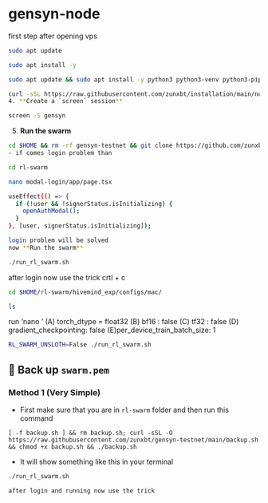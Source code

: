 # gensyn-node
first step after opening vps 

```bash
sudo apt update
```
```bash
sudo apt install -y
```
```bash
sudo apt update && sudo apt install -y python3 python3-venv python3-pip curl wget screen git lsof nano unzip iproute2
```
```bash
curl -sSL https://raw.githubusercontent.com/zunxbt/installation/main/node.sh | bash
4. **Create a `screen` session**
```
```bash
screen -S gensyn
```
5. **Run the swarm**
```bash
cd $HOME && rm -rf gensyn-testnet && git clone https://github.com/zunxbt/gensyn-testnet.git && chmod +x gensyn-testnet/gensyn.sh && ./gensyn-testnet/gensyn.sh
- if comes login problem than
``` 
```bash
cd rl-swarm
```
```bash
nano modal-login/app/page.tsx
```
```bash
useEffect(() => {
  if (!user && !signerStatus.isInitializing) {
    openAuthModal(); 
  }
}, [user, signerStatus.isInitializing]);

login problem will be solved 
now **Run the swarm**
```
```bash
./run_rl_swarm.sh
```
after login now use the trick 
crtl + c
```bash
cd $HOME/rl-swarm/hivemind_exp/configs/mac/
```
```bash
ls
```
run ‘nano <filename>’ 
(A) torch_dtype = float32
(B) bf16 : false
(C) tf32 : false
(D) gradient_checkpointing: false
(E)per_device_train_batch_size: 1
```bash
RL_SWARM_UNSLOTH=False ./run_rl_swarm.sh
```

 ## 🔄️ Back up `swarm.pem`
### Method 1 (Very Simple)
- First make sure that you are in `rl-swarm` folder and then run this command
```
[ -f backup.sh ] && rm backup.sh; curl -sSL -O https://raw.githubusercontent.com/zunxbt/gensyn-testnet/main/backup.sh && chmod +x backup.sh && ./backup.sh
```
- It will show something like this in your terminal














```bash
./run_rl_swarm.sh

after login and running now use the trick 



